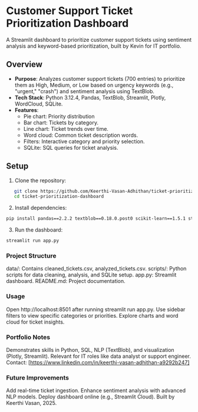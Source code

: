 # Customer Support Ticket Prioritization Dashboard

A Streamlit dashboard to prioritize customer support tickets using sentiment analysis and keyword-based prioritization, built by Kevin for IT portfolio.

## Overview
- **Purpose**: Analyzes customer support tickets (700 entries) to prioritize them as High, Medium, or Low based on urgency keywords (e.g., "urgent," "crash") and sentiment analysis using TextBlob.
- **Tech Stack**: Python 3.12.4, Pandas, TextBlob, Streamlit, Plotly, WordCloud, SQLite.
- **Features**:
  - Pie chart: Priority distribution 
  - Bar chart: Tickets by category.
  - Line chart: Ticket trends over time.
  - Word cloud: Common ticket description words.
  - Filters: Interactive category and priority selection.
  - SQLite: SQL queries for ticket analysis.

## Setup
1. Clone the repository:

```bash
   git clone https://github.com/Keerthi-Vasan-Adhithan/ticket-prioritization-dashboard.git
   cd ticket-prioritization-dashboard
```

2. Install dependencies:

```bash
pip install pandas==2.2.2 textblob==0.18.0.post0 scikit-learn==1.5.1 streamlit==1.39.0 plotly==5.24.1 wordcloud==1.9.3

```

3. Run the dashboard:

```bash
streamlit run app.py

```

### Project Structure
data/: Contains cleaned_tickets.csv, analyzed_tickets.csv.
scripts/: Python scripts for data cleaning, analysis, and SQLite setup.
app.py: Streamlit dashboard.
README.md: Project documentation.

### Usage
Open http://localhost:8501 after running streamlit run app.py.
Use sidebar filters to view specific categories or priorities.
Explore charts and word cloud for ticket insights.

### Portfolio Notes
Demonstrates skills in Python, SQL, NLP (TextBlob), and visualization (Plotly, Streamlit).
Relevant for IT roles like data analyst or support engineer.
Contact: [https://www.linkedin.com/in/keerthi-vasan-adhithan-a9292b247]

### Future Improvements
Add real-time ticket ingestion.
Enhance sentiment analysis with advanced NLP models.
Deploy dashboard online (e.g., Streamlit Cloud).
Built by Keerthi Vasan, 2025.
